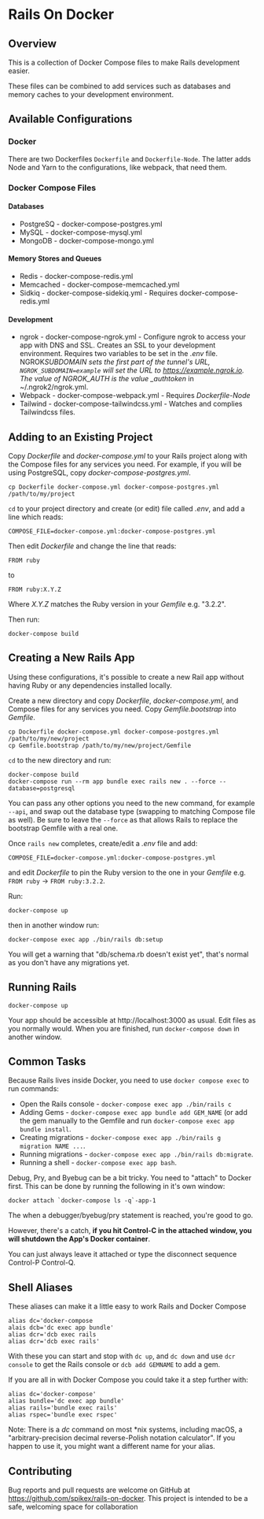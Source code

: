 # Rails On Docker

## Overview

This is a collection of Docker Compose files to make Rails development easier.

These files can be combined to add services such as databases
and memory caches to your development environment.

## Available Configurations

### Docker

There are two Dockerfiles `Dockerfile` and `Dockerfile-Node`. The latter adds
Node and Yarn to the configurations, like webpack, that need them.

### Docker Compose Files

#### Databases

- PostgreSQ - docker-compose-postgres.yml
- MySQL - docker-compose-mysql.yml
- MongoDB - docker-compose-mongo.yml

#### Memory Stores and Queues

- Redis - docker-compose-redis.yml
- Memcached - docker-compose-memcached.yml
- Sidkiq - docker-compose-sidekiq.yml - Requires docker-compose-redis.yml

#### Development

- ngrok - docker-compose-ngrok.yml - Configure ngrok to access your app with
  DNS and SSL. Creates an SSL to your development environment. Requires
  two variables to be set in the _.env_ file. NGROK*SUBDOMAIN
  sets the first part of the tunnel's URL, `NGROK_SUBDOMAIN=example` will set
  the URL to https://example.ngrok.io. The value of
  NGROK_AUTH is the value \_authtoken* in ~/.ngrok2/ngrok.yml.
- Webpack - docker-compose-webpack.yml - Requires _Dockerfile-Node_
- Tailwind - docker-compose-tailwindcss.yml - Watches and complies Tailwindcss files.

## Adding to an Existing Project

Copy _Dockerfile_ and _docker-compose.yml_ to your Rails project along with the
Compose files for any services you need. For example, if you will be using
PostgreSQL, copy _docker-compose-postgres.yml_.

```
cp Dockerfile docker-compose.yml docker-compose-postgres.yml /path/to/my/project
```

`cd` to your project directory and create (or edit) file called _.env_, and add a
line which reads:

```
COMPOSE_FILE=docker-compose.yml:docker-compose-postgres.yml
```

Then edit _Dockerfile_ and change the line that reads:

```
FROM ruby
```

to

```
FROM ruby:X.Y.Z
```

Where _X.Y.Z_ matches the Ruby version in your _Gemfile_ e.g. "3.2.2".

Then run:

```
docker-compose build
```

## Creating a New Rails App

Using these configurations, it's possible to create a new Rail app without
having Ruby or any dependencies installed locally.

Create a new directory and copy _Dockerfile_, _docker-compose.yml_, and
Compose files for any services you need. Copy _Gemfile.bootstrap_ into _Gemfile_.

```
cp Dockerfile docker-compose.yml docker-compose-postgres.yml /path/to/my/new/project
cp Gemfile.bootstrap /path/to/my/new/project/Gemfile
```

`cd` to the new directory and run:

```
docker-compose build
docker-compose run --rm app bundle exec rails new . --force --database=postgresql
```

You can pass any other options you need to the new command, for example `--api`, and swap out the
database type (swapping to matching Compose file as well). Be sure to leave the
`--force` as that allows Rails to replace the bootstrap Gemfile with a real one.

Once `rails new` completes, create/edit a _.env_ file and add:

```
COMPOSE_FILE=docker-compose.yml:docker-compose-postgres.yml
```

and edit _Dockerfile_ to pin the Ruby version to the one in your _Gemfile_
e.g. `FROM ruby` -> `FROM ruby:3.2.2`.

Run:

```
docker-compose up
```

then in another window run:

```
docker-compose exec app ./bin/rails db:setup
```

You will get a warning that "db/schema.rb doesn't exist yet", that's normal as
you don't have any migrations yet.

## Running Rails

```
docker-compose up
```

Your app should be accessible at http://localhost:3000 as usual. Edit files as
you normally would. When you are finished, run `docker-compose down` in another
window.

## Common Tasks

Because Rails lives inside Docker, you need to use `docker compose exec` to run
commands:

- Open the Rails console - `docker-compose exec app ./bin/rails c`
- Adding Gems - `docker-compose exec app bundle add GEM_NAME` (or add the gem manually
  to the Gemfile and run `docker-compose exec app bundle install`.
- Creating migrations - `docker-compose exec app ./bin/rails g migration NAME ...`.
- Running migrations - `docker-compose exec app ./bin/rails db:migrate`.
- Running a shell - `docker-compose exec app bash`.

Debug, Pry, and Byebug can be a bit tricky. You need to "attach" to Docker
first. This can be done by running the following in it's own window:

```
docker attach `docker-compose ls -q`-app-1
```

The when a debugger/byebug/pry statement is reached, you're good to go.

However, there's a catch, **if you hit Control-C in the attached window, you will shutdown the App's
Docker container**.

You can just always leave it attached or type the disconnect sequence Control-P
Control-Q.

## Shell Aliases

These aliases can make it a little easy to work Rails and Docker Compose

```
alias dc='docker-compose
alais dcb='dc exec app bundle'
alias dcr='dcb exec rails
alias dcr='dcb exec rails'
```

With these you can start and stop with `dc up`, and `dc down` and use `dcr console` to get the Rails console or `dcb add GEMNAME` to add a gem.

If you are all in with Docker Compose you could take it a step further with:

```
alias dc='docker-compose'
alias bundle='dc exec app bundle'
alias rails='bundle exec rails'
alias rspec='bundle exec rspec'
```

Note: There is a _dc_ command on most \*nix systems, including macOS, a
"arbitrary-precision decimal reverse-Polish notation calculator". If you happen
to use it, you might want a different name for your alias.

## Contributing

Bug reports and pull requests are welcome on GitHub at https://github.com/spikex/rails-on-docker.
This project is intended to be a safe, welcoming space for collaboration
